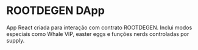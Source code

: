 # ROOTDEGEN DApp

App React criada para interação com contrato ROOTDEGEN.
Inclui modos especiais como Whale VIP, easter eggs e funções nerds controladas por supply.